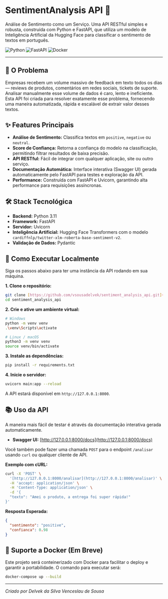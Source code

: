 # SentimentAnalysis API 🤖

Análise de Sentimento como um Serviço. Uma API RESTful simples e robusta, construída com Python e FastAPI, que utiliza um modelo de Inteligência Artificial da Hugging Face para classificar o sentimento de textos em português.

![Python](https://img.shields.io/badge/Python-3.11+-blue?style=for-the-badge&logo=python)
![FastAPI](https://img.shields.io/badge/FastAPI-0.100+-green?style=for-the-badge&logo=fastapi)
![Docker](https://img.shields.io/badge/Docker-Ready-blue?style=for-the-badge&logo=docker)

---

## 🎯 O Problema

Empresas recebem um volume massivo de feedback em texto todos os dias — reviews de produtos, comentários em redes sociais, tickets de suporte. Analisar manualmente esse volume de dados é caro, lento e ineficiente. Esta API foi criada para resolver exatamente esse problema, fornecendo uma maneira automatizada, rápida e escalável de extrair valor desses textos.

## ✨ Features Principais

-   **Análise de Sentimento:** Classifica textos em `positive`, `negative` ou `neutral`.
-   **Score de Confiança:** Retorna a confiança do modelo na classificação, permitindo filtrar resultados de baixa precisão.
-   **API RESTful:** Fácil de integrar com qualquer aplicação, site ou outro serviço.
-   **Documentação Automática:** Interface interativa (Swagger UI) gerada automaticamente pelo FastAPI para testes e exploração da API.
-   **Performance:** Construída com FastAPI e Uvicorn, garantindo alta performance para requisições assíncronas.

## 🛠️ Stack Tecnológica

-   **Backend:** Python 3.11
-   **Framework:** FastAPI
-   **Servidor:** Uvicorn
-   **Inteligência Artificial:** Hugging Face Transformers com o modelo `cardiffnlp/twitter-xlm-roberta-base-sentiment-v2`.
-   **Validação de Dados:** Pydantic

## 🚀 Como Executar Localmente

Siga os passos abaixo para ter uma instância da API rodando em sua máquina.

**1. Clone o repositório:**
```bash
git clone [https://github.com/vsousadelvek/sentiment_analysis_api.git](https://github.com/vsousadelvek/sentiment_analysis_api.git)
cd sentiment_analysis_api
```

**2. Crie e ative um ambiente virtual:**
```bash
# Windows
python -m venv venv
.\venv\Scripts\activate

# Linux / macOS
python3 -m venv venv
source venv/bin/activate
```

**3. Instale as dependências:**
```bash
pip install -r requirements.txt
```

**4. Inicie o servidor:**
```bash
uvicorn main:app --reload
```

A API estará disponível em `http://127.0.0.1:8000`.

## 📚 Uso da API

A maneira mais fácil de testar é através da documentação interativa gerada automaticamente.

-   **Swagger UI:** [http://127.0.0.1:8000/docs](http://127.0.0.1:8000/docs)

Você também pode fazer uma chamada `POST` para o endpoint `/analisar` usando `curl` ou qualquer cliente de API.

**Exemplo com cURL:**
```bash
curl -X 'POST' \
  '[http://127.0.0.1:8000/analisar](http://127.0.0.1:8000/analisar)' \
  -H 'accept: application/json' \
  -H 'Content-Type: application/json' \
  -d '{
  "texto": "Amei o produto, a entrega foi super rápida!"
}'
```

**Resposta Esperada:**
```json
{
  "sentimento": "positive",
  "confianca": 0.98
}
```

## 🐳 Suporte a Docker (Em Breve)

Este projeto será conteinerizado com Docker para facilitar o deploy e garantir a portabilidade. O comando para executar será:
```bash
docker-compose up --build
```

---
*Criado por Delvek da Silva Venceslau de Sousa*

